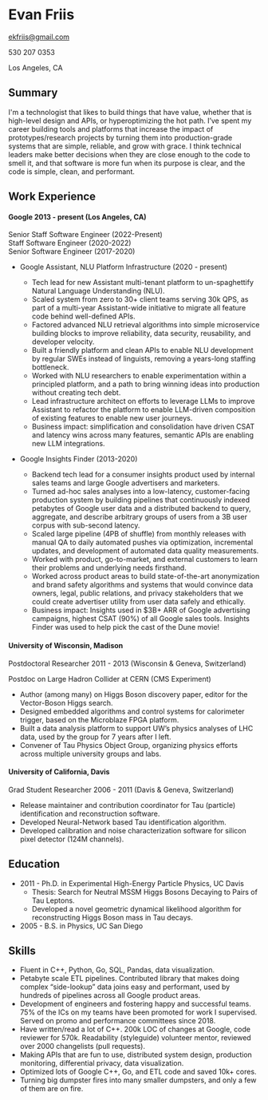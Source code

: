 # Evan Friis

ekfriis@gmail.com

530 207 0353

Los Angeles, CA

## Summary

I'm a technologist that likes to build things that have value, whether that is high-level design and APIs, or hyperoptimizing the hot path. I’ve spent my career building tools and platforms that increase the impact of prototypes/research projects by turning them into production-grade systems that are simple, reliable, and grow with grace. I think technical leaders make better decisions when they are close enough to the code to smell it, and that software is more fun when its purpose is clear, and the code is simple, clean, and performant.

## Work Experience

#### Google 2013 - present (Los Angeles, CA)

Senior Staff Software Engineer (2022-Present)  
Staff Software Engineer (2020-2022)  
Senior Software Engineer (2017-2020)  

- Google Assistant, NLU Platform Infrastructure (2020 - present)
  - Tech lead for new Assistant multi-tenant platform to un-spaghettify Natural Language Understanding (NLU).
  - Scaled system from zero to 30+ client teams serving 30k QPS, as part of a multi-year Assistant-wide initiative to migrate all feature code behind well-defined APIs.
  - Factored advanced NLU retrieval algorithms into simple microservice building blocks to improve reliability, data security, reusability, and developer velocity.
  - Built a friendly platform and clean APIs to enable NLU development by regular SWEs instead of linguists, removing a years-long staffing bottleneck.
  - Worked with NLU researchers to enable experimentation within a principled platform, and a path to bring winning ideas into production without creating tech debt.
  - Lead infrastructure architect on efforts to leverage LLMs to improve Assistant to refactor the platform to enable LLM-driven composition of existing features to enable new user journeys.
  - Business impact: simplification and consolidation have driven CSAT and latency wins across many features, semantic APIs are enabling new LLM integrations.

- Google Insights Finder (2013-2020)
  - Backend tech lead for a consumer insights product used by internal sales teams and large Google advertisers and marketers.
  - Turned ad-hoc sales analyses into a low-latency, customer-facing production system by building pipelines that continuously indexed petabytes of Google user data and a distributed backend to query, aggregate, and describe arbitrary groups of users from a 3B user corpus with sub-second latency.
  - Scaled large pipeline (4PB of shuffle) from monthly releases with manual QA to daily automated pushes via optimization, incremental updates, and development of automated data quality measurements.
  - Worked with product, go-to-market, and external customers to learn their problems and underlying needs firsthand.
  - Worked across product areas to build state-of-the-art anonymization and brand safety algorithms and systems that would convince data owners, legal, public relations, and privacy stakeholders that we could create advertiser utility from user data safely and ethically.
  - Business impact: Insights used in $3B+ ARR of Google advertising campaigns, highest CSAT (90%) of all Google sales tools. Insights Finder was used to help pick the cast of the Dune movie!

#### University of Wisconsin, Madison
Postdoctoral Researcher 2011 - 2013 (Wisconsin & Geneva, Switzerland)

Postdoc on Large Hadron Collider at CERN (CMS Experiment)

-  Author (among many) on Higgs Boson discovery paper, editor for the Vector-Boson Higgs search.
-  Designed embedded algorithms and control systems for calorimeter trigger, based on the Microblaze FPGA platform.
-  Built a data analysis platform to support UW’s physics analyses of LHC data, used by the group for 7 years after I left.
-  Convener of Tau Physics Object Group, organizing physics efforts across multiple university groups and labs.

#### University of California, Davis
Grad Student Researcher 2006 - 2011 (Davis & Geneva, Switzerland)

 - Release maintainer and contribution coordinator for Tau (particle) identification and reconstruction software.
 - Developed Neural-Network based Tau identification algorithm.
 - Developed calibration and noise characterization software for silicon pixel detector (124M channels).

## Education 

 - 2011 - Ph.D. in Experimental High-Energy Particle Physics, UC Davis
   - Thesis: Search for Neutral MSSM Higgs Bosons Decaying to Pairs of Tau Leptons.
   - Developed a novel geometric dynamical likelihood algorithm for reconstructing Higgs Boson mass in Tau decays.
 - 2005 - B.S. in Physics, UC San Diego

## Skills

 - Fluent in C++, Python, Go, SQL, Pandas, data visualization.
 - Petabyte scale ETL pipelines. Contributed library that makes doing complex “side-lookup” data joins easy and performant, used by hundreds of pipelines across all Google product areas.
 - Development of engineers and fostering happy and successful teams. 75% of the ICs on my teams have been promoted for work I supervised. Served on promo and performance committees since 2018.
 - Have written/read a lot of C++. 200k LOC of changes at Google, code reviewer for 570k. Readability (styleguide) volunteer mentor, reviewed over 2000 changelists (pull requests).
 - Making APIs that are fun to use, distributed system design, production monitoring, differential privacy, data visualization.
 - Optimized lots of Google C++, Go, and ETL code and saved 10k+ cores.
 - Turning big dumpster fires into many smaller dumpsters, and only a few of them are on fire.

